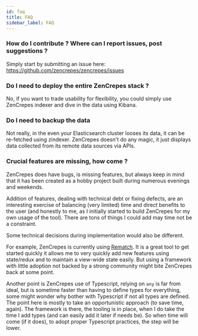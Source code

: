 ```yaml
---
id: faq
title: FAQ
sidebar_label: FAQ
---
```


### How do I contribute ? Where can I report issues, post suggestions ?

Simply start by submitting an issue here: https://github.com/zencrepes/zencrepes/issues

### Do I need to deploy the entire ZenCrepes stack ?

No, if you want to trade usability for flexibility, you could simply use ZenCrepes indexer and dive in the data using Kibana.

### Do I need to backup the data

Not really, in the even your Elasticsearch cluster looses its data, it can be re-fetched using zindexer. ZenCrepes doesn't do any magic, it just displays data collected from its remote data sources via APIs.

### Crucial features are missing, how come ?

ZenCrepes does have bugs, is missing features, but always keep in mind that it has been created as a hobby project built during numerous evenings and weekends.

Addition of features, dealing with technical debt or fixing defects, are an interesting exercise of balancing (very limited) time and direct benefits to the user (and honestly to me, as I initially started to build ZenCrepes for my own usage of the tool). There are tons of things I could add may time not be a constraint.

Some technical decisions during implementation would also be different.

For example, ZenCrepes is currently using [Rematch](https://rematch.github.io/rematch/). It is a great tool to get started quickly it allows me to very quickly add new features using state/redux and to maintain a view-wide state easily. But using a framework with little adoption not backed by a strong community might bite ZenCrepes back at some point.

Another point is ZenCrepes use of Typescript, relying on `any` is far from ideal, but is sometime faster than having to define types for everything, some might wonder why bother with Typescript if not all types are defined. The point here is mostly to take an opportunistic approach (to save time, again). The framework is there, the tooling is in place, when I do take the time I add types (and can easily add it later if needs be). So when time will come (if it does), to adopt proper Typescript practices, the step will be lower.
